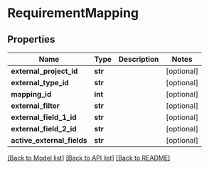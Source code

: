 # RequirementMapping

## Properties
Name | Type | Description | Notes
------------ | ------------- | ------------- | -------------
**external_project_id** | **str** |  | [optional] 
**external_type_id** | **str** |  | [optional] 
**mapping_id** | **int** |  | [optional] 
**external_filter** | **str** |  | [optional] 
**external_field_1_id** | **str** |  | [optional] 
**external_field_2_id** | **str** |  | [optional] 
**active_external_fields** | **str** |  | [optional] 

[[Back to Model list]](../README.md#documentation-for-models) [[Back to API list]](../README.md#documentation-for-api-endpoints) [[Back to README]](../README.md)


